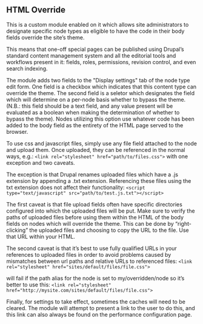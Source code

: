 HTML Override
-------------

This is a custom module enabled on it which allows site administrators to designate specific node types as eligible to have the code in their body fields override the site’s theme.

This means that one-off special pages can be published using Drupal’s standard content management system and all the editorial tools and workflows present in it:  fields, roles, permissions, revision control, and even search indexing.

The module adds two fields to the "Display settings" tab of the node type edit form.  One field is a checkbox which indicates that this content type can override the theme.  The second field is a seletor which designates the field which will determine on a per-node basis whether to bypass the theme.  (N.B.: this field should be a text field, and any value present will be evaluated as a boolean when making the determination of whether to bypass the theme).  Nodes utilizing this option use whatever code has been added to the body field as the entirety of the HTML page served to the browser.

To use css and javascript files, simply use any file field attached to the node and upload them.  Once uploaded, they can be referenced in the normal ways, e.g.: `<link rel="stylesheet" href="path/to/files.css">`
with one exception and two caveats.  

The exception is that Drupal renames uploaded files which have a .js extension by appending a .txt extension.  Referencing these files using the txt extension does not affect their functionality: `<script type="text/javascript" src="path/to/test.js.txt"></script>`

The first caveat is that file upload fields often have specific directories configured into which the uploaded files will be put.  Make sure to verify the paths of uploaded files before using them within the HTML of the body fields on nodes which will override the theme.  This can be done by “right-clicking” the uploaded files and choosing to copy the URL to the file.  Use that URL within your HTML.

The second caveat is that it’s best to use fully qualified URLs in your references to uploaded files in order to avoid problems caused by mismatches between url paths and relative URLs to referenced files:  `<link rel="stylesheet" href="sites/default/files/file.css">`

will fail if the path alias for the node is set to my/overridden/node so it’s better to use this: `<link rel="stylesheet" href="http://mysite.com/sites/default/files/file.css">`

Finally, for settings to take effect, sometimes the caches will need to be cleared.  The module will attempt to present a link to the user to do this, and this link can also always be found on the performance configuration page.

